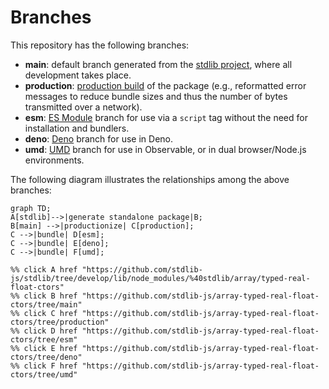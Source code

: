<!--

@license Apache-2.0

Copyright (c) 2022 The Stdlib Authors.

Licensed under the Apache License, Version 2.0 (the "License");
you may not use this file except in compliance with the License.
You may obtain a copy of the License at

    http://www.apache.org/licenses/LICENSE-2.0

Unless required by applicable law or agreed to in writing, software
distributed under the License is distributed on an "AS IS" BASIS,
WITHOUT WARRANTIES OR CONDITIONS OF ANY KIND, either express or implied.
See the License for the specific language governing permissions and
limitations under the License.

-->

# Branches

This repository has the following branches:

-   **main**: default branch generated from the [stdlib project][stdlib-url], where all development takes place.
-   **production**: [production build][production-url] of the package (e.g., reformatted error messages to reduce bundle sizes and thus the number of bytes transmitted over a network).
-   **esm**: [ES Module][esm-url] branch for use via a `script` tag without the need for installation and bundlers.
-   **deno**: [Deno][deno-url] branch for use in Deno.
-   **umd**: [UMD][umd-url] branch for use in Observable, or in dual browser/Node.js environments.

The following diagram illustrates the relationships among the above branches:

```mermaid
graph TD;
A[stdlib]-->|generate standalone package|B;
B[main] -->|productionize| C[production];
C -->|bundle| D[esm];
C -->|bundle| E[deno];
C -->|bundle| F[umd];

%% click A href "https://github.com/stdlib-js/stdlib/tree/develop/lib/node_modules/%40stdlib/array/typed-real-float-ctors"
%% click B href "https://github.com/stdlib-js/array-typed-real-float-ctors/tree/main"
%% click C href "https://github.com/stdlib-js/array-typed-real-float-ctors/tree/production"
%% click D href "https://github.com/stdlib-js/array-typed-real-float-ctors/tree/esm"
%% click E href "https://github.com/stdlib-js/array-typed-real-float-ctors/tree/deno"
%% click F href "https://github.com/stdlib-js/array-typed-real-float-ctors/tree/umd"
```

[stdlib-url]: https://github.com/stdlib-js/stdlib/tree/develop/lib/node_modules/%40stdlib/array/typed-real-float-ctors
[production-url]: https://github.com/stdlib-js/array-typed-real-float-ctors/tree/production
[deno-url]: https://github.com/stdlib-js/array-typed-real-float-ctors/tree/deno
[umd-url]: https://github.com/stdlib-js/array-typed-real-float-ctors/tree/umd
[esm-url]: https://github.com/stdlib-js/array-typed-real-float-ctors/tree/esm